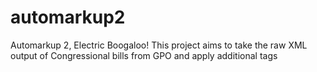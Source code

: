 automarkup2
===========

Automarkup 2, Electric Boogaloo! This project aims to take the raw XML output of Congressional bills from GPO and apply additional tags
